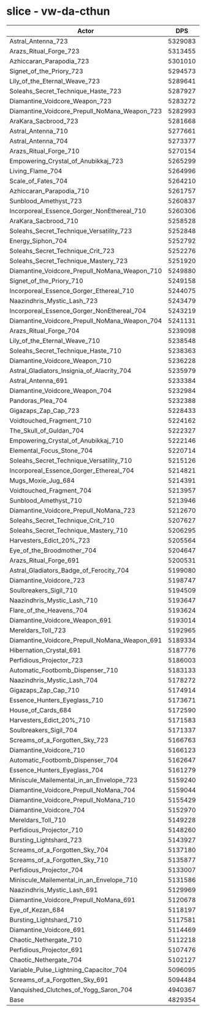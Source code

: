 # slice - vw-da-cthun
| Actor | DPS | Increase |
|---|:---:|:---:|
|Astral_Antenna_723|5329083|10.35%|
|Arazs_Ritual_Forge_723|5313455|10.02%|
|Azhiccaran_Parapodia_723|5301010|9.77%|
|Signet_of_the_Priory_723|5294573|9.63%|
|Lily_of_the_Eternal_Weave_723|5289641|9.53%|
|Soleahs_Secret_Technique_Haste_723|5287927|9.50%|
|Diamantine_Voidcore_Weapon_723|5283272|9.40%|
|Diamantine_Voidcore_Prepull_NoMana_Weapon_723|5282993|9.39%|
|AraKara_Sacbrood_723|5281668|9.37%|
|Astral_Antenna_710|5277661|9.28%|
|Astral_Antenna_704|5273377|9.19%|
|Arazs_Ritual_Forge_710|5270154|9.13%|
|Empowering_Crystal_of_Anubikkaj_723|5265299|9.03%|
|Living_Flame_704|5264996|9.02%|
|Scale_of_Fates_704|5264210|9.00%|
|Azhiccaran_Parapodia_710|5261757|8.95%|
|Sunblood_Amethyst_723|5260837|8.93%|
|Incorporeal_Essence_Gorger_NonEthereal_710|5260306|8.92%|
|AraKara_Sacbrood_710|5258528|8.89%|
|Soleahs_Secret_Technique_Versatility_723|5252848|8.77%|
|Energy_Siphon_704|5252792|8.77%|
|Soleahs_Secret_Technique_Crit_723|5252276|8.76%|
|Soleahs_Secret_Technique_Mastery_723|5251920|8.75%|
|Diamantine_Voidcore_Prepull_NoMana_Weapon_710|5249880|8.71%|
|Signet_of_the_Priory_710|5249158|8.69%|
|Incorporeal_Essence_Gorger_Ethereal_710|5244075|8.59%|
|Naazindhris_Mystic_Lash_723|5243479|8.58%|
|Incorporeal_Essence_Gorger_NonEthereal_704|5243219|8.57%|
|Diamantine_Voidcore_Prepull_NoMana_Weapon_704|5241131|8.53%|
|Arazs_Ritual_Forge_704|5239098|8.48%|
|Lily_of_the_Eternal_Weave_710|5238548|8.47%|
|Soleahs_Secret_Technique_Haste_710|5238363|8.47%|
|Diamantine_Voidcore_Weapon_710|5236228|8.43%|
|Astral_Gladiators_Insignia_of_Alacrity_704|5235979|8.42%|
|Astral_Antenna_691|5233384|8.37%|
|Diamantine_Voidcore_Weapon_704|5232984|8.36%|
|Pandoras_Plea_704|5232388|8.35%|
|Gigazaps_Zap_Cap_723|5228433|8.26%|
|Voidtouched_Fragment_710|5224162|8.18%|
|The_Skull_of_Guldan_704|5222327|8.14%|
|Empowering_Crystal_of_Anubikkaj_710|5222146|8.13%|
|Elemental_Focus_Stone_704|5220714|8.10%|
|Soleahs_Secret_Technique_Versatility_710|5215126|7.99%|
|Incorporeal_Essence_Gorger_Ethereal_704|5214821|7.98%|
|Mugs_Moxie_Jug_684|5214391|7.97%|
|Voidtouched_Fragment_704|5213957|7.96%|
|Sunblood_Amethyst_710|5213946|7.96%|
|Diamantine_Voidcore_Prepull_NoMana_723|5212670|7.94%|
|Soleahs_Secret_Technique_Crit_710|5207627|7.83%|
|Soleahs_Secret_Technique_Mastery_710|5206295|7.81%|
|Harvesters_Edict_20%_723|5205564|7.79%|
|Eye_of_the_Broodmother_704|5204647|7.77%|
|Arazs_Ritual_Forge_691|5200531|7.69%|
|Astral_Gladiators_Badge_of_Ferocity_704|5199080|7.66%|
|Diamantine_Voidcore_723|5198747|7.65%|
|Soulbreakers_Sigil_710|5194509|7.56%|
|Naazindhris_Mystic_Lash_710|5193647|7.54%|
|Flare_of_the_Heavens_704|5193624|7.54%|
|Diamantine_Voidcore_Weapon_691|5193014|7.53%|
|Mereldars_Toll_723|5192965|7.53%|
|Diamantine_Voidcore_Prepull_NoMana_Weapon_691|5189334|7.45%|
|Hibernation_Crystal_691|5187776|7.42%|
|Perfidious_Projector_723|5186003|7.39%|
|Automatic_Footbomb_Dispenser_710|5183133|7.33%|
|Naazindhris_Mystic_Lash_704|5178272|7.22%|
|Gigazaps_Zap_Cap_710|5174914|7.16%|
|Essence_Hunters_Eyeglass_710|5173671|7.13%|
|House_of_Cards_684|5172590|7.11%|
|Harvesters_Edict_20%_710|5171583|7.09%|
|Soulbreakers_Sigil_704|5171337|7.08%|
|Screams_of_a_Forgotten_Sky_723|5166763|6.99%|
|Diamantine_Voidcore_710|5166123|6.97%|
|Automatic_Footbomb_Dispenser_704|5162647|6.90%|
|Essence_Hunters_Eyeglass_704|5161279|6.87%|
|Miniscule_Mailemental_in_an_Envelope_723|5159240|6.83%|
|Diamantine_Voidcore_Prepull_NoMana_704|5159044|6.83%|
|Diamantine_Voidcore_Prepull_NoMana_710|5155429|6.75%|
|Diamantine_Voidcore_704|5152970|6.70%|
|Mereldars_Toll_710|5149228|6.62%|
|Perfidious_Projector_710|5148260|6.60%|
|Bursting_Lightshard_723|5143927|6.51%|
|Screams_of_a_Forgotten_Sky_704|5137180|6.37%|
|Screams_of_a_Forgotten_Sky_710|5135877|6.35%|
|Perfidious_Projector_704|5133007|6.29%|
|Miniscule_Mailemental_in_an_Envelope_710|5131586|6.26%|
|Naazindhris_Mystic_Lash_691|5129969|6.22%|
|Diamantine_Voidcore_Prepull_NoMana_691|5120678|6.03%|
|Eye_of_Kezan_684|5118197|5.98%|
|Bursting_Lightshard_710|5117581|5.97%|
|Diamantine_Voidcore_691|5114469|5.90%|
|Chaotic_Nethergate_710|5112218|5.86%|
|Perfidious_Projector_691|5107476|5.76%|
|Chaotic_Nethergate_704|5102127|5.65%|
|Variable_Pulse_Lightning_Capacitor_704|5096095|5.52%|
|Screams_of_a_Forgotten_Sky_691|5094484|5.49%|
|Vanquished_Clutches_of_Yogg_Saron_704|4940367|2.30%|
|Base|4829354|0.00%|
